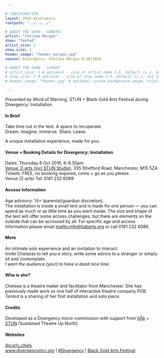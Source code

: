 ```yaml
---

# CONFIGURATION
layout: 2016-divergency
rootpath: "../../../"

# ABOUT THE SHOW - GENERIC
artist: "Chelsea Morgan"
show: "Tented"
artist_size: 1
show_size: 2
header_image: "header_morgan.jpg"
season: Divergency: Chelsea Morgan 6|10|2016

# ABOUT THE SHOW - LAYOUT
# artist_size: 1 # optional - size of artist name 1-5. Default is 1. Set longer names to lower values
# show_size: 2 # optional - size of show name 2-5. Default is 2. Set longer names to lower values
# header_image: "header.jpg" # optional custom background image, relative to current page

---
```

*Presented by* Word of Warning, STUN + Black Gold Arts Festival *during* Divergency: Installation                
         
#### In Brief         
Take time out in the tent. A space to recuperate.<br>Dream. Imagine. Immerse. Share. Leave.       
         
A unique installation experience, made for you.         
         
#### Venue + Booking Details for Divergency: Installation        
Dates: Thursday 6 Oct 2016, 6-8.30pm      
[Venue: Z-arts (incl STUN Studio)](http://www.z-arts.org/about-us/getting-here), 335 Stretford Road, Manchester, M15 5ZA        
Tickets: FREE, no booking required, come + go as you please.          
Venue (Z-arts) Tel: 0161 232 6089    
             
#### Access Information        
Age advisory: 14+ (parental/guardian discretion).       
The installation is inside a small tent and is made for one person — you can spend as much or as little time as you want inside. The size and shape of the tent will offer some access challenges, but there are elements on the outside that can be accessed by all. For specific age and access information please email <mailto:info@habarts.org> or call 0161 232 6086.         
         
#### More               
An intimate solo experience and an invitation to interact.<br>Invite Chelseas to tell you a story, write some advice to a stranger or simply sit and contemplate.<br>*I want the audience (you!) to have a dead nice time.*          
         
#### Who is she?         
Chelsea is a theatre maker and facilitator from Manchester. She has previously made work as one half of interactive theatre company PGB. *Tented* is a sharing of her first installation and solo piece.       
         
#### Credits           
Developed as a Divergency micro-commission with support from [hÅb](/hab) + <a href="http://stunlive.com" target="_blank">STUN</a> (Sustained Theatre Up North).             
         
#### Websites          
<a href="http://twitter.com/curly_chels" target="_blank">@curly_chels</a><br><a href="http://www.divergencymcr.org" target="_blank">www.divergencymcr.org</a> | <a href="http://twitter.com/hashtag/Divergency" target="_blank">#Divergency</a> | <a href="http://bgafestival.com" target="_blank">Black Gold Arts Festival</a>
